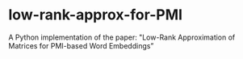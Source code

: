 # low-rank-approx-for-PMI
A Python implementation of the paper: "Low-Rank Approximation of Matrices for PMI-based Word Embeddings”
